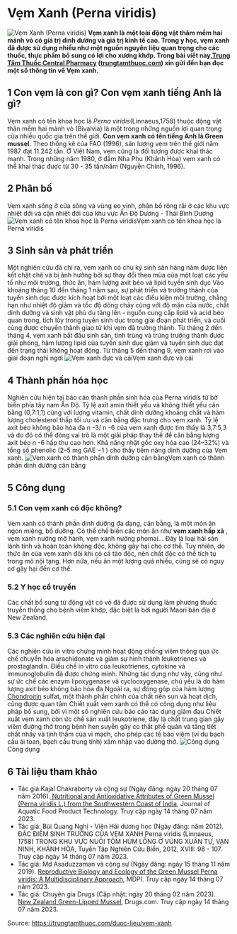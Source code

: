 # Vẹm Xanh (Perna viridis)

![Vẹm Xanh \(Perna viridis\)](https://trungtamthuoc.com/images/others/vem-xanh-1-7854.jpg)
**Vẹm xanh là một loài động vật thâm mềm hai mảnh vỏ có giá trị dinh dưỡng và giá trị kinh tế cao. Trong y học, vẹm xanh đã được sử dụng nhiều như một nguồn nguyên liệu quan trọng cho các thuốc, thực phẩm bổ sung có lợi cho xương khớp. Trong bài viết này,[Trung Tâm Thuốc Central Pharmacy](https://trungtamthuoc.com/ "Trung Tâm Thuốc Central Pharmacy") ([trungtamthuoc.com](https://trungtamthuoc.com/ "trungtamthuoc.com")) xin gửi đến bạn đọc một số thông tin về Vẹm xanh.**
##  1 Con vẹm là con gì? Con vẹm xanh tiếng Anh là gì?
Vẹm xanh có tên khoa học là  _Perna viridis_(Linnaeus,1758) thuộc động vật thân mềm hai mảnh vỏ (Bivalvia) là một trong những nguồn lợi quan trọng của nhiều quốc gia trên thế giới.
**Con vẹm xanh có tên tiếng Anh là Green mussel.**
Theo thống kê của FAO (1996), sản lượng vẹm trên thế giới năm 1987 đạt 11.242 tấn. Ở Việt Nam, vẹm cũng là đối tượng được khai thác mạnh. Trong những năm 1980, ở đầm Nha Phu (Khánh Hòa) vẹm xanh có thể khai thác được từ 30 - 35 tấn/năm (Nguyễn Chính, 1996). 
##  2 Phân bố
Vẹm xanh sống ở cửa sông và vùng eo vịnh, phân bố rộng rãi ở các khu vực nhiệt đới và cận nhiệt đới của khu vực Ấn Độ Dương - Thái Bình Dương
![Vẹm xanh có tên khoa học là Perna viridis](https://trungtamthuoc.com/images/item/vem-xanh-2.jpg)Vẹm xanh có tên khoa học là Perna viridis
##  3 Sinh sản và phát triển
Một nghiên cứu đã chỉ ra, vẹm xanh có chu kỳ sinh sản hàng năm được liên kết chặt chẽ và bị ảnh hưởng bởi sự thay đổi theo mùa của một loạt các yếu tố như môi trường, thức ăn, hàm lượng axit béo và lipid tuyến sinh dục
Vào khoảng tháng 10 đến tháng 1 năm sau, sự phát triển và trưởng thành của tuyến sinh dục được kích hoạt bởi một loạt các điều kiện môi trường, chẳng hạn như nhiệt độ giảm và tốc độ dòng chảy cùng với độ mặn của nước, chất dinh dưỡng và sinh vật phù du tăng lên - nguồn cung cấp lipid và acid béo quan trọng, tích lũy trong tuyến sinh dục trong giai đoạn phát triển, và cuối cùng được chuyển thành giao tử khi vẹm đã trưởng thành.
Từ tháng 2 đến tháng 4, vẹm xanh bắt đầu sinh sản, tinh trùng và trứng trưởng thành được giải phóng, hàm lượng lipid của tuyến sinh dục giảm và tuyến sinh dục đạt đến trạng thái không hoạt động.
Từ tháng 5 đến tháng 9, vẹm xanh rơi vào giai đoạn nghỉ ngơi
![Vẹm xanh đực và cái](https://trungtamthuoc.com/images/item/vem-xanh-3.jpg)Vẹm xanh đực và cái
##  4 Thành phần hóa học
Nghiên cứu hiện tại báo cáo thành phần sinh hóa của Perna viridis từ bờ biển phía tây nam Ấn Độ.
Tỷ lệ axit amin thiết yếu và không thiết yếu cân bằng (0,7:1,1) cùng với lượng vitamin, chất dinh dưỡng khoáng chất và hàm lượng cholesterol thấp tối ưu và cân bằng đặc trưng cho vẹm xanh.
Tỷ lệ axit béo không bão hòa đa n -3/ n -6 của vẹm xanh được tìm thấy là 3,7:5,3 và do đó có thể đóng vai trò là một giải pháp thay thế để cân bằng lượng axit béo n -6 hấp thụ cao hơn. Khả năng nhặt gốc oxy hóa cao (24–32%) và tổng số phenolic (2–5 mg GAE −1 ) cho thấy tiềm năng dinh dưỡng của Vẹm xanh. 
![Vẹm xanh có thành phần dinh dưỡng cân bằng](https://trungtamthuoc.com/images/item/vem-xanh-4.jpg)Vẹm xanh có thành phần dinh dưỡng cân bằng
##  5 Công dụng
### 5.1 Con vẹm xanh có độc không?
Vẹm xanh có thành phần dinh dưỡng đa dạng, cân bằng, là một món ăn ngon miệng, bổ dưỡng. Có thể chế biến các món ăn như **vẹm xanh hấp xả** , vẹm xanh nướng mỡ hành, vẹm xanh nướng phomai...
Đây là loại hải sản lành tính và hoàn toàn không độc, không gây hại cho cơ thể. Tuy nhiên, do thức ăn của vẹm xanh đôi khi có cả tảo độc, nên chất độc có thể tích tụ trong mô nội tạng. Hơn nữa, nếu ăn một lượng quá nhiều, cũng sẽ có nguy cơ gây hại đến cơ thể.
### 5.2 Y học cổ truyền
Các chất bổ sung từ động vật có vỏ đã được sử dụng làm phương thuốc truyền thống cho bệnh viêm khớp, đặc biệt là bởi người Maori bản địa ở New Zealand. 
### 5.3 Các nghiên cứu hiện đại
Các nghiên cứu in vitro chứng minh hoạt động chống viêm thông qua ức chế chuyển hóa arachidonate và giảm sự hình thành leukotrienes và prostaglandin. Điều chế in vitro của leukotrienes, cytokine và immunoglobulin đã được chứng minh. Những tác dụng như vậy, cũng như sự ức chế các enzym lipoxygenase và cyclooxygenase, chủ yếu là do hàm lượng axit béo không bão hòa đa
Ngoài ra, sự đóng góp của hàm lượng [Chondroitin](https://trungtamthuoc.com/hoat-chat/chondroitin "Chondroitin") sulfat, một thành phần chính của chất nền sụn và hoạt dịch, cũng được quan tâm
Chiết xuất vẹm xanh có thể có công dụng như liệu pháp bổ sung, bởi vì một số nghiên cứu báo cáo tác dụng giảm đau
Chiết xuất vẹm xanh còn ức chế sản xuất leukotriene, đây là chất trung gian gây viêm đường thở trong bệnh hen suyễn gây co thắt phế quản và tăng tiết chất nhầy và tính thấm của vi mạch, cho phép các tế bào viêm (ví dụ bạch cầu ái toan, bạch cầu trung tính) xâm nhập vào đường thở.
![Công dụng](https://trungtamthuoc.com/images/item/vem-xanh-5.jpg)Công dụng
##  6 Tài liệu tham khảo
  * Tác giả:Kajal Chakraborty và cộng sự (Ngày đăng: ngày 20 tháng 07 năm 2016).[ Nutritional and Antioxidative Attributes of Green Mussel (Perna viridis L.) from the Southwestern Coast of India](https://www.tandfonline.com/doi/abs/10.1080/10498850.2015.1004498), Journal of Aquatic Food Product Technology. Truy cập ngày 14 tháng 07 năm 2023.
  * Tác giả: Bùi Quang Nghị - Viện Hải dương học (Ngày đăng: năm 2012). ĐẶC ĐIỂM SINH TRƯỞNG CỦA VẸM XANH Perna viridis (Linnaeus, 1758) TRONG KHU VỰC NUÔI TÔM HÙM LỒNG Ở VÙNG XUÂN TỰ, VẠN NINH, KHÁNH HÒA, Tuyển Tập Nghiên Cứu Biển, 2012, XVIII: 98 - 107. Truy cập ngày 14 tháng 07 năm 2023.
  * Tác giả: Md Asaduzzaman và cộng sự (Ngày đăng: ngày 15 tháng 11 năm 2019). [Reproductive Biology and Ecology of the Green Mussel Perna viridis: A Multidisciplinary Approach](https://www.mdpi.com/2079-7737/8/4/88), MDPI. Truy cập ngày 14 tháng 07 năm 2023.
  * Tác giả: Chuyên gia Drugs (Cập nhật: ngày 20 tháng 02 năm 2023). [New Zealand Green-Lipped Mussel](https://www.drugs.com/npp/new-zealand-green-lipped-mussel.html), Drugs.com. Truy cập ngày 14 tháng 07 năm 2023.




Source: https://trungtamthuoc.com/duoc-lieu/vem-xanh